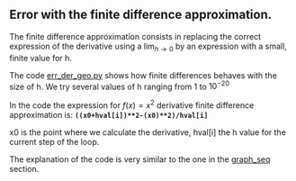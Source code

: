 ## Error with the finite difference approximation.

The finite difference approximation consists in replacing the correct expression of the derivative using a $\displaystyle\lim_{h \to 0}$ by an expression with a small, finite value for h.

The code [err_der_geo.py](err_der_geo.py) shows how finite differences behaves with the size of h. We try several values of h ranging from 1 to $10^{-20}$ 

In the code the expression for $\displaystyle f(x)=x^2$ derivative finite difference approximation is: **`((x0+hval[i])**2-(x0)**2)/hval[i]`**

x0 is the point where we calculate the derivative, hval[i] the h value for the current step of the loop.

The explanation of the code is very similar to the one in the [graph_seq](https://github.com/pcamus/pymath/tree/main/graph_seq) section.
